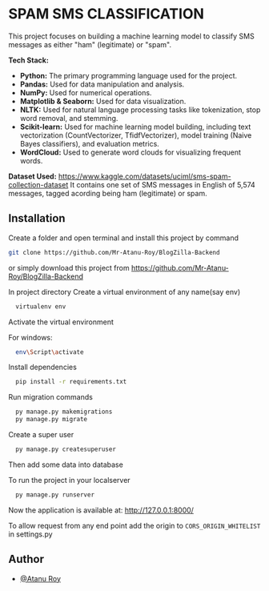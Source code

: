 # **SPAM SMS CLASSIFICATION**

This project focuses on building a machine learning model to classify SMS messages as either "ham" (legitimate) or "spam".

**Tech Stack:**

-   **Python:** The primary programming language used for the project.
-   **Pandas:** Used for data manipulation and analysis.
-   **NumPy:** Used for numerical operations.
-   **Matplotlib & Seaborn:** Used for data visualization.
-   **NLTK:** Used for natural language processing tasks like tokenization, stop word removal, and stemming.
-   **Scikit-learn:** Used for machine learning model building, including text vectorization (CountVectorizer, TfidfVectorizer), model training (Naive Bayes classifiers), and evaluation metrics.
-   **WordCloud:** Used to generate word clouds for visualizing frequent words.

**Dataset Used:**
https://www.kaggle.com/datasets/uciml/sms-spam-collection-dataset
It contains one set of SMS messages in English of 5,574 messages, tagged acording being ham (legitimate) or spam.

## Installation

Create a folder and open terminal and install this project by
command

```bash
git clone https://github.com/Mr-Atanu-Roy/BlogZilla-Backend

```

or simply download this project from https://github.com/Mr-Atanu-Roy/BlogZilla-Backend

In project directory Create a virtual environment of any name(say env)

```bash
  virtualenv env

```

Activate the virtual environment

For windows:

```bash
  env\Script\activate

```

Install dependencies

```bash
  pip install -r requirements.txt

```

Run migration commands

```bash
  py manage.py makemigrations
  py manage.py migrate

```

Create a super user

```bash
  py manage.py createsuperuser

```

Then add some data into database

To run the project in your localserver

```bash
  py manage.py runserver

```

Now the application is available at: http://127.0.0.1:8000/

To allow request from any end point add the origin to `CORS_ORIGIN_WHITELIST` in settings.py

## Author

-   [@Atanu Roy](https://github.com/Mr-Atanu-Roy)
